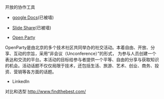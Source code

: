 开放的协作工具

- [google Docs](http://docs.google.com)(已被墙)

- [Slide Share](http://www.slideshare.net/)(已被墙)

- [Open Party](http://www.beijing-open-party.org/)


OpenParty是由北京的多个技术社区共同举办的社交活动。本着自由、开放、分享、互动的宗旨，采用“非会议（Unconference）”的形式， 为参与人员创建一个表达和交流的平台。本活动的目标给参与者提供一个平等、自由的分享与获取知识的机会。活动话题不仅仅局限于技术，还包括生活、旅游、艺术、创业、商务、投资、营销等各方面的话题。


- LinkedIn

对比和选型
http://www.findthebest.com/